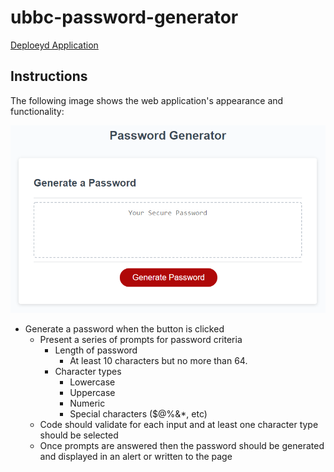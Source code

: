 # ubbc-password-generator

[Deploeyd Application](https://trunten.github.io/ubbc-password-generator)

## Instructions

The following image shows the web application's appearance and functionality:

![password generator demo](./assets/images/05-javascript-challenge-demo.png)


* Generate a password when the button is clicked
  * Present a series of prompts for password criteria
    * Length of password
      * At least 10 characters but no more than 64.
    * Character types
      * Lowercase
      * Uppercase
      * Numeric
      * Special characters ($@%&*, etc)
  * Code should validate for each input and at least one character type should be selected
  * Once prompts are answered then the password should be generated and displayed in an alert or written to the page